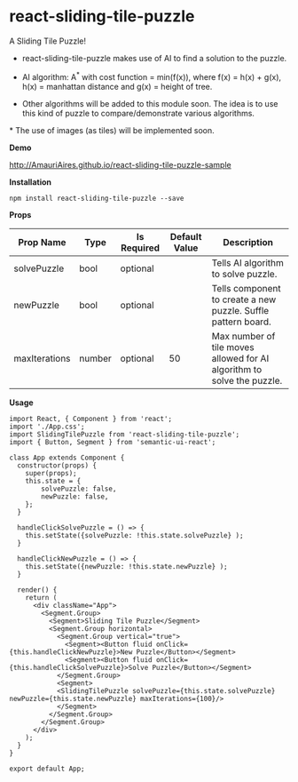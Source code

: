 # react-sliding-tile-puzzle

A Sliding Tile Puzzle!

-   react-sliding-tile-puzzle makes use of AI to find a solution to the puzzle.

-   AI algorithm: A<sup>\*</sup> with cost function = min(f(x)), where f(x) = h(x) + g(x), h(x) = manhattan distance and g(x) = height of tree.

-   Other algorithms will be added to this module soon. The idea is to use this kind of puzzle to compare/demonstrate various algorithms.

\* The use of images (as tiles) will be implemented soon.

**Demo**

http://AmauriAires.github.io/react-sliding-tile-puzzle-sample

**Installation**

```
npm install react-sliding-tile-puzzle --save
```

**Props**

| Prop Name     | Type   | Is Required | Default Value | Description                                                            |
| ------------- | ------ | ----------- | ------------- | ---------------------------------------------------------------------- |
| solvePuzzle   | bool   | optional    |               | Tells AI algorithm to solve puzzle.                                    |
| newPuzzle     | bool   | optional    |               | Tells component to create a new puzzle. Suffle pattern board.          |
| maxIterations | number | optional    | 50            | Max number of tile moves allowed for AI algorithm to solve the puzzle. |

**Usage**

```javscript
import React, { Component } from 'react';
import './App.css';
import SlidingTilePuzzle from 'react-sliding-tile-puzzle';
import { Button, Segment } from 'semantic-ui-react';

class App extends Component {
  constructor(props) {
    super(props);
    this.state = {
        solvePuzzle: false,
        newPuzzle: false,
    };
  }

  handleClickSolvePuzzle = () => {
    this.setState({solvePuzzle: !this.state.solvePuzzle} );
  }

  handleClickNewPuzzle = () => {
    this.setState({newPuzzle: !this.state.newPuzzle} );
  }

  render() {
    return (
      <div className="App">
        <Segment.Group>
          <Segment>Sliding Tile Puzzle</Segment>
          <Segment.Group horizontal>
            <Segment.Group vertical="true">
              <Segment><Button fluid onClick={this.handleClickNewPuzzle}>New Puzzle</Button></Segment>
              <Segment><Button fluid onClick={this.handleClickSolvePuzzle}>Solve Puzzle</Button></Segment>
            </Segment.Group>
            <Segment>
            <SlidingTilePuzzle solvePuzzle={this.state.solvePuzzle} newPuzzle={this.state.newPuzzle} maxIterations={100}/>
            </Segment>
          </Segment.Group>
        </Segment.Group>
      </div>
    );
  }
}

export default App;
```
